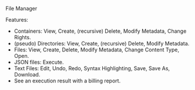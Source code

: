 File Manager

Features:

* Containers: View, Create, (recursive) Delete, Modify Metadata, Change Rights.
* (pseudo) Directories: View, Create, (recursive) Delete, Modify Metadata.
* Files: View, Create, Delete, Modify Metadata, Change Content Type, Open.
* JSON files: Execute.
* Text Files: Edit, Undo, Redo, Syntax Highlighting, Save, Save As, Download.
* See an execution result with a billing report.